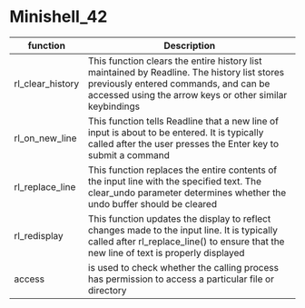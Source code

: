 # Minishell_42
| function        | Description
|-----------------|--------------------------------------------------------|
|rl_clear_history |This function clears the entire history list maintained by Readline. The history list stores previously entered commands, and can be accessed using the arrow keys or other similar keybindings|
|rl_on_new_line  |This function tells Readline that a new line of input is about to be entered. It is typically called after the user presses the Enter key to submit a command|
|rl_replace_line |This function replaces the entire contents of the input line with the specified text. The clear_undo parameter determines whether the undo buffer should be cleared|
|rl_redisplay|This function updates the display to reflect changes made to the input line. It is typically called after rl_replace_line() to ensure that the new line of text is properly displayed|
|access|is used to check whether the calling process has permission to access a particular file or directory|
